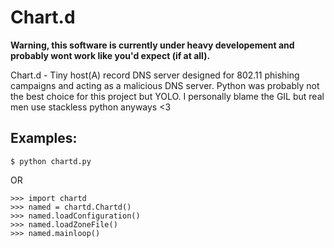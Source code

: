 # __Chart.d__

__Warning, this software is currently under heavy developement and probably wont work like you'd expect (if at all).__

Chart.d - Tiny host(A) record DNS server designed for 802.11 phishing campaigns and acting as a malicious DNS server. Python was probably not the best choice for this project but YOLO. I personally blame the GIL but real men use stackless python anyways <3

## __Examples:__

    $ python chartd.py

OR

    >>> import chartd
    >>> named = chartd.Chartd()
    >>> named.loadConfiguration()
    >>> named.loadZoneFile()
    >>> named.mainloop()
